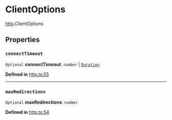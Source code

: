 # ClientOptions

[http](../modules/http.md).ClientOptions

## Properties

### `connectTimeout`

 `Optional` **connectTimeout**: `number` \| [`Duration`](http.Duration.md)

**Defined in** [http.ts:55](https://github.com/tauri-apps/tauri/blob/e29997c5/tooling/api/src/http.ts#L55)

___

### `maxRedirections`

 `Optional` **maxRedirections**: `number`

**Defined in** [http.ts:54](https://github.com/tauri-apps/tauri/blob/e29997c5/tooling/api/src/http.ts#L54)
